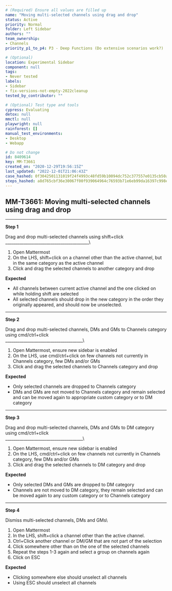 ```yaml
---
# (Required) Ensure all values are filled up
name: "Moving multi-selected channels using drag and drop"
status: Active
priority: Normal
folder: Left Sidebar
authors: ""
team_ownership: 
- Channels
priority_p1_to_p4: P3 - Deep Functions (Do extensive scenarios work?)

# (Optional)
location: Experimental Sidebar
component: null
tags: 
- Never tested
labels: 
- Sidebar
- fix-versions-not-empty-2022cleanup
tested_by_contributor: ""

# (Optional) Test type and tools
cypress: Evaluating
detox: null
mmctl: null
playwright: null
rainforest: []
manual_test_environments: 
- Desktop
- Webapp

# Do not change
id: 8409614
key: MM-T3661
created_on: "2020-12-29T19:56:15Z"
last_updated: "2022-12-01T21:06:43Z"
case_hashed: 0f3042501131019f24f4993c48fd59b10094dc752c377557e0135cb50ae4a8b72dd8629522d2b3c1b2646a372410036d
steps_hashed: a8d765cbf36e30067f00f939064964c76593b71e6eb99da16397c998e07aeee1c8587514e93f20efcb6be5197f3db4ff
---
```


<!-- (Auto-generated) Based on frontmatter's "key" and "name" -->

## MM-T3661: Moving multi-selected channels using drag and drop

---

**Step 1**

Drag and drop multi-selected channels using shift+click\
\_\_\_\_\_\_\_\_\_\_\_\_\_\_\_\_\_\_\_\_\_\_\_\_\_\_\_\_\_\_\_\_\_\_\_\_\_\_\_\_\_\\

1. Open Mattermost
2. On the LHS, shift+click on a channel other than the active channel, but in the same category as the active channel
3. Click and drag the selected channels to another category and drop

**Expected**

- All channels between current active channel and the one clicked on while holding shift are selected 
- All selected channels should drop in the new category in the order they originally appeared, and should now be unselected.

---

**Step 2**

Drag and drop multi-selected channels, DMs and GMs to Channels category using cmd/ctrl+click\
\_\_\_\_\_\_\_\_\_\_\_\_\_\_\_\_\_\_\_\_\_\_\_\_\_\_\_\_\_\_\_\_\_\_\_\_\_\_\\

1. Open Mattermost, ensure new sidebar is enabled
2. On the LHS, use cmd/ctrl+click on few channels not currently in Channels category, few DMs and/or GMs
3. Click and drag the selected channels to Channels category and drop

**Expected**

- Only selected channels are dropped to Channels category
- DMs and GMs are not moved to Channels category and remain selected and can be moved again to appropriate custom category or to DM category

---

**Step 3**

Drag and drop multi-selected channels, DMs and GMs to DM category using cmd/ctrl+click\
\_\_\_\_\_\_\_\_\_\_\_\_\_\_\_\_\_\_\_\_\_\_\_\_\_\_\_\_\_\_\_\_\_\_\_\_\_\_\\

1. Open Mattermost, ensure new sidebar is enabled
2. On the LHS, cmd/ctrl+click on few channels not currently in Channels category, few DMs and/or GMs
3. Click and drag the selected channels to DM category and drop

**Expected**

- Only selected DMs and GMs are dropped to DM category
- Channels are not moved to DM category, they remain selected and can be moved again to any custom category or to Channels category

---

**Step 4**

Dismiss multi-selected channels, DMs and GMs\\

1. Open Mattermost
2. In the LHS, shift+click a channel other than the active channel.
3. Ctrl+Click another channel or DM/GM that are not part of the selection
4. Click somewhere other than on the one of the selected channels
5. Repeat the steps 1-3 again and select a group on channels again
6. Click on ESC

**Expected**

- Clicking somewhere else should unselect all channels
- Using ESC should unselect all channels

